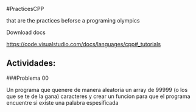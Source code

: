 #PracticesCPP 

that are the practices beforse a programing olympics 


Download docs 

https://code.visualstudio.com/docs/languages/cpp#_tutorials

Actividades:
---

###Problema 00

Un programa que quenere de manera aleatoria un array de 99999 (o los que se te de la gana) caracteres y crear un funcion para que el programa encuentre si existe una palabra espesificada
